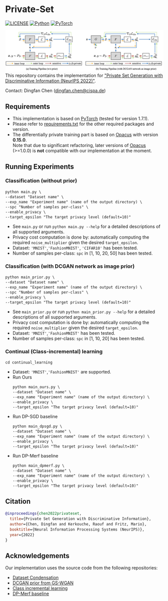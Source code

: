 # Private-Set
[![LICENSE](https://img.shields.io/badge/license-MIT-green?style=flat-square)](LICENSE)
[![Python](https://img.shields.io/badge/python-3.6-blue.svg?style=flat-square)](https://www.python.org/)
[![PyTorch](https://img.shields.io/badge/PyTorch-1.7.1-orange)](https://pytorch.org/)

![image](teaser.jpeg)
This repository contains the implementation for ["Private Set Generation with Discriminative Information (NeurIPS 2022)"](https://openreview.net/pdf?id=mxnxRw8jiru).

Contact: Dingfan Chen ([dingfan.chen@cispa.de](mailto:dingfan.chen@cispa.de))


## Requirements
 - This implementation is based on [PyTorch](https://www.anaconda.com/download/) (tested for version 1.7.1). 
 - Please refer to [requirements.txt](requirements.txt) for the other required packages and version. 
 - The differentially private training part is based on [Opacus](https://opacus.ai/) with version **0.15.0**.   
 Note that due to significant refactoring, later versions of [Opacus](https://opacus.ai/) (>=1.0.0) is **not** compatible with our implementation at the moment. 

## Running Experiments
### Classification (without prior)
```main
python main.py \
--dataset "Dataset name" \
--exp_name "Experiment name" (name of the output directory) \
--spc "Number of samples per-class" \
--enable_privacy \
--target_epsilon "The target privacy level (default=10)"
```
- See ```main.py``` or run ```python main.py --help``` for a detailed descriptions of all supported arguments.
- Privacy cost computation is done by: automatically computing the required ```noise_multiplier``` given the desired ```target_epsilon```.   
- Dataset: ```'MNIST'```,```'FashionMNIST'```, ```'CIFAR10'``` has been tested.
- Number of samples per-class: ```spc``` in [1, 10, 20, 50] has been tested.

### Classification (with DCGAN network as image prior)
```main prior
python main_prior.py \
--dataset "Dataset name" \
--exp_name "Experiment name" (name of the output directory) \
--spc "Number of samples per-class" \
--enable_privacy \
--target_epsilon "The target privacy level (default=10)"
```
- See ```main_prior.py``` or run ```python main_prior.py --help``` for a detailed descriptions of all supported arguments.
- Privacy cost computation is done by: automatically computing the required ```noise_multiplier``` given the desired ```target_epsilon```.   
- Dataset: ```'MNIST'```,```'FashionMNIST'``` has been tested.
- Number of samples per-class: ```spc``` in [1, 10, 20] has been tested.

### Continual (Class-incremental) learning 
```continual
cd continual_learning 
```
- Dataset: ```'MNIST'```,```'FashionMNIST'``` are supported.
- Run Ours 
    ```
    python main_ours.py \
    --dataset "Dataset name" \
    --exp_name "Experiment name" (name of the output directory) \
    --enable_privacy \
    --target_epsilon "The target privacy level (default=10)"
    ```
- Run DP-SGD baseline
    ```
    python main_dpsgd.py \
    --dataset "Dataset name" \
    --exp_name "Experiment name" (name of the output directory) \
    --enable_privacy \
    --target_epsilon "The target privacy level (default=10)"
    ```
- Run DP-Merf baseline
    ```
    python main_dpmerf.py \
    --dataset "Dataset name" \
    --exp_name "Experiment name" (name of the output directory) \
    --enable_privacy \
    --target_epsilon "The target privacy level (default=10)"
    ```


## Citation
```bibtex
@inproceedings{chen2022privateset,
  title={Private Set Generation with Discriminative Information},
  author={Chen, Dingfan and Kerkouche, Raouf and Fritz, Mario},
  booktitle={Neural Information Processing Systems (NeurIPS)},
  year={2022}
}
```

## Acknowledgements
Our implementation uses the source code from the following repositories:
- [Dataset Condensation](https://github.com/VICO-UoE/DatasetCondensation)
- [DCGAN prior from GS-WGAN](https://github.com/DingfanChen/GS-WGAN)
- [Class incremental learning](https://github.com/yaoyao-liu/class-incremental-learning)
- [DP-Merf baseline](https://github.com/frhrdr/dp-merf)
